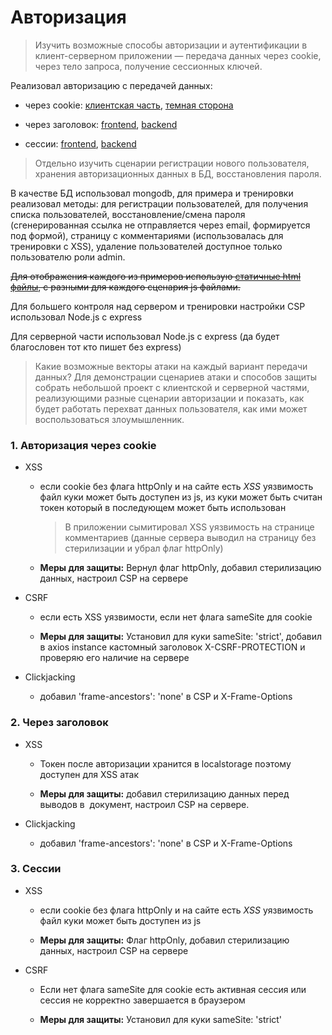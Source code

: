 # Авторизация

> Изучить возможные способы авторизации и аутентификации в клиент-серверном приложении — передача данных через cookie, через тело
> запроса, получение сессионных ключей.

Реализовал авторизацию с передачей данных:

- через cookie: [клиентская часть](https://github.com/vkosinov/learn/blob/main/auth/cookie/app), [темная сторона](https://github.com/vkosinov/learn/blob/main/auth/cookie/api)

- через заголовок: [frontend](https://github.com/vkosinov/learn/blob/main/auth/header/app), [backend](https://github.com/vkosinov/learn/blob/main//auth//header/api)

- сессии: [frontend](https://github.com/vkosinov/learn/blob/main/auth/session/app), [backend](https://github.com/vkosinov/learn/blob/main/auth/session/api)

> Отдельно изучить сценарии регистрации нового пользователя,
> хранения авторизационных данных в БД, восстановления пароля.

В качестве БД использовал mongodb, для примера и тренировки реализовал методы: для регистрации пользователей, для получения списка пользователей, восстановление/смена пароля (сгенерированная ссылка не отправляется через email, формируется под формой), страницу с комментариями (использовалась для тренировки с XSS), удаление пользователей доступное только пользователю роли admin.

~~Для отображения каждого из примеров использую [статичные html файлы](https://github.com/vkosinov/learn/blob/main/src/public), с разными для каждого сценария js файлами.~~

Для большего контроля над сервером и тренировки настройки CSP использовал Node.js c express

Для серверной части использовал Node.js c express (да будет благословен тот кто пишет без express)

> Какие возможные векторы атаки на каждый вариант передачи данных? Для демонстрации сценариев атаки и способов защиты собрать небольшой проект с клиентской и серверной частями, реализующими разные сценарии авторизации и показать, как будет работать перехват данных пользователя, как ими может воспользоваться злоумышленник.

### 1. Авторизация через cookie

- XSS

  - если cookie без флага httpOnly и на сайте есть _XSS_ уязвимость файл куки может быть доступен из js, из куки может быть считан токен который в последующем может быть использован

    > В приложении сымитировал XSS уязвимость на странице комментариев (данные сервера выводил на страницу без стерилизации и убрал флаг httpOnly)

  - **Меры для защиты:** Вернул флаг httpOnly, добавил стерилизацию данных, настроил CSP на сервере

- CSRF

  - если есть XSS уязвимости, если нет флага sameSite для cookie

  - **Меры для защиты:** Установил для куки sameSite: 'strict', добавил в axios instance кастомный заголовок X-CSRF-PROTECTION и проверяю его наличие на сервере

- Clickjacking
  - добавил 'frame-ancestors': 'none' в CSP и X-Frame-Options

### 2. Через заголовок

- XSS

  - Токен после авторизации хранится в localstorage поэтому доступен для XSS атак

  - **Меры для защиты:** добавил стерилизацию данных перед выводов в  документ, настроил CSP на сервере.

- Clickjacking

  - добавил 'frame-ancestors': 'none' в CSP и X-Frame-Options

### 3. Сессии

- XSS

  - если cookie без флага httpOnly и на сайте есть _XSS_ уязвимость файл куки может быть доступен из js

  - **Меры для защиты:** Флаг httpOnly, добавил стерилизацию данных, настроил CSP на сервере

- CSRF

  - Если нет флага sameSite для cookie есть активная сессия или сессия не корректно завершается в браузером

  - **Меры для защиты:** Установил для куки sameSite: 'strict'
